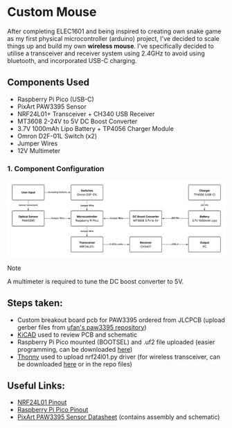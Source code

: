 # Custom Mouse

After completing ELEC1601 and being inspired to creating own snake game as my first physical microcontroller (arduino) project, I've decided to scale things up and build my own **wireless mouse**. I've specifically decided to utilise a transceiver and receiver system using 2.4GHz to avoid using bluetooth, and incorporated USB-C charging.

## **Components Used**
- Raspberry Pi Pico (USB-C)
- PixArt PAW3395 Sensor
- NRF24L01+ Transceiver + CH340 USB Receiver
- MT3608 2-24V to 5V DC Boost Converter
- 3.7V 1000mAh Lipo Battery + TP4056 Charger Module
- Omron D2F-01L Switch (x2)
- Jumper Wires
- 12V Multimeter

### 1. **Component Configuration**
![component configuration uml diagram](images/mouse%20component%20config.png)

> [!NOTE]
> A multimeter is required to tune the DC boost converter to 5V.

## **Steps taken:**
- Custom breakout board pcb for PAW3395 ordered from JLCPCB (upload gerber files from [ufan's paw3395 repository](https://github.com/ufan/paw3395_pmw3361_breakout))
- [KiCAD](https://www.kicad.org/download/windows/) used to review PCB and schematic
- Raspberry Pi Pico mounted (BOOTSEL) and .uf2 file uploaded (easier programming, can be downloaded [here](https://www.raspberrypi.com/documentation/microcontrollers/micropython.html))
- [Thonny](https://thonny.org/) used to upload nrf24l01.py driver (for wireless transceiver, can be downloaded [here](https://github.com/micropython/micropython-lib/tree/master/micropython/drivers/radio/nrf24l01) or in the repo files)

## **Useful Links:**
- [NRF24L01 Pinout](https://howtomechatronics.com/wp-content/uploads/2017/02/NRF24L01-Pinout-NRF24L01-PA-LNA-.png)
- [Raspberry Pi Pico Pinout](https://www.raspberrypi.com/documentation/microcontrollers/images/pico-pinout.svg)
- [PixArt PAW3395 Sensor Datasheet](https://www.codico.com/en/mpattachment/file/download/id/1236/) (contains assembly and schematic)
